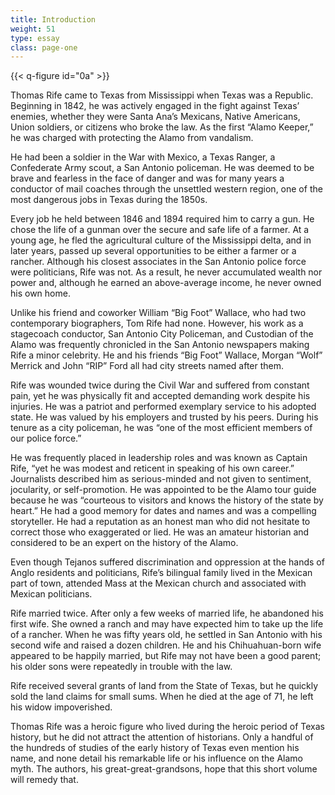 ```yaml
---
title: Introduction
weight: 51
type: essay
class: page-one
---
```


{{< q-figure id="0a" >}}

Thomas Rife came to Texas from Mississippi when Texas was a Republic. Beginning in 1842, he was actively engaged in the fight against Texas’ enemies, whether they were Santa Ana’s Mexicans, Native Americans, Union soldiers, or citizens who broke the law. As the first “Alamo Keeper,” he was charged with protecting the Alamo from vandalism.

He had been a soldier in the War with Mexico, a Texas Ranger, a Confederate Army scout, a San Antonio policeman. He was deemed to be brave and fearless in the face of danger and was for many years a conductor of mail coaches through the unsettled western region, one of the most dangerous jobs in Texas during the 1850s.

Every job he held between 1846 and 1894 required him to carry a gun. He chose the life of a gunman over the secure and safe life of a farmer. At a young age, he fled the agricultural culture of the Mississippi delta, and in later years, passed up several opportunities to be either a farmer or a rancher. Although his closest associates in the San Antonio police force were politicians, Rife was not. As a result, he never accumulated wealth nor power and, although he earned an above-average income, he never owned his own home.

Unlike his friend and coworker William “Big Foot” Wallace, who had two contemporary biographers, Tom Rife had none. However, his work as a stagecoach conductor, San Antonio City Policeman, and Custodian of the Alamo was frequently chronicled in the San Antonio newspapers making Rife a minor celebrity. He and his friends “Big Foot” Wallace, Morgan “Wolf” Merrick and John “RIP” Ford all had city streets named after them.

Rife was wounded twice during the Civil War and suffered from constant pain, yet he was physically fit and accepted demanding work despite his injuries. He was a patriot and performed exemplary service to his adopted state. He was valued by his employers and trusted by his peers. During his tenure as a city policeman, he was “one of the most efficient members of our police force.”

He was frequently placed in leadership roles and was known as Captain Rife, “yet he was modest and reticent in speaking of his own career.” Journalists described him as serious-minded and not given to sentiment, jocularity, or self-promotion. He was appointed to be the Alamo tour guide because he was “courteous to visitors and knows the history of the state by heart.” He had a good memory for dates and names and was a compelling storyteller. He had a reputation as an honest man who did not hesitate to correct those who exaggerated or lied. He was an amateur historian and considered to be an expert on the history of the Alamo.

Even though Tejanos suffered discrimination and oppression at the hands of Anglo residents and politicians, Rife’s bilingual family lived in the Mexican part of town, attended Mass at the Mexican church and associated with Mexican politicians.

Rife married twice. After only a few weeks of married life, he abandoned his first wife. She owned a ranch and may have expected him to take up the life of a rancher. When he was fifty years old, he settled in San Antonio with his second wife and raised a dozen children. He and his Chihuahuan-born wife appeared to be happily married, but Rife may not have been a good parent; his older sons were repeatedly in trouble with the law.

Rife received several grants of land from the State of Texas, but he quickly sold the land claims for small sums.  When he died at the age of 71, he left his widow impoverished.

Thomas Rife was a heroic figure who lived during the heroic period of Texas history, but he did not attract the attention of historians. Only a handful of the hundreds of studies of the early history of Texas even mention his name, and none detail his remarkable life or his influence on the Alamo myth. The authors, his great-great-grandsons, hope that this short volume will remedy that.
